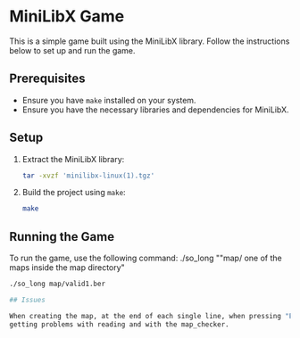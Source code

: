 # MiniLibX Game

This is a simple game built using the MiniLibX library. Follow the instructions below to set up and run the game.

## Prerequisites

- Ensure you have `make` installed on your system.
- Ensure you have the necessary libraries and dependencies for MiniLibX.

## Setup

1. Extract the MiniLibX library:
    ```sh
    tar -xvzf 'minilibx-linux(1).tgz'
    ```

2. Build the project using `make`:
    ```sh
    make
    ```

## Running the Game

To run the game, use the following command:  ./so_long ""map/ one of the maps inside the map directory"
```sh
./so_long map/valid1.ber

## Issues

When creating the map, at the end of each single line, when pressing "Enter", it prints a "\n" new_line. For this reason i was
getting problems with reading and with the map_checker.